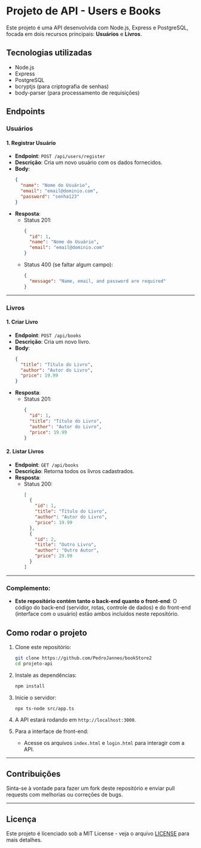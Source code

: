 # Projeto de API - Users e Books

Este projeto é uma API desenvolvida com Node.js, Express e PostgreSQL, focada em dois recursos principais: **Usuários** e **Livros**.

## Tecnologias utilizadas

- Node.js
- Express
- PostgreSQL
- bcryptjs (para criptografia de senhas)
- body-parser (para processamento de requisições)

## Endpoints

### **Usuários**

#### 1. Registrar Usuário
- **Endpoint**: `POST /api/users/register`
- **Descrição**: Cria um novo usuário com os dados fornecidos.
- **Body**:
  ```json
  {
    "name": "Nome do Usuário",
    "email": "email@dominio.com",
    "password": "senha123"
  }
  ```
- **Resposta**:
  - Status 201:
    ```json
    {
      "id": 1,
      "name": "Nome do Usuário",
      "email": "email@dominio.com"
    }
    ```
  - Status 400 (se faltar algum campo):
    ```json
    {
      "message": "Name, email, and password are required"
    }
    ```

---

### **Livros**

#### 1. Criar Livro
- **Endpoint**: `POST /api/books`
- **Descrição**: Cria um novo livro.
- **Body**:
  ```json
  {
    "title": "Título do Livro",
    "author": "Autor do Livro",
    "price": 19.99
  }
  ```
- **Resposta**:
  - Status 201:
    ```json
    {
      "id": 1,
      "title": "Título do Livro",
      "author": "Autor do Livro",
      "price": 19.99
    }
    ```

#### 2. Listar Livros
- **Endpoint**: `GET /api/books`
- **Descrição**: Retorna todos os livros cadastrados.
- **Resposta**:
  - Status 200:
    ```json
    [
      {
        "id": 1,
        "title": "Título do Livro",
        "author": "Autor do Livro",
        "price": 19.99
      },
      {
        "id": 2,
        "title": "Outro Livro",
        "author": "Outro Autor",
        "price": 29.99
      }
    ]
    ```

---

### Complemento:
- **Este repositório contém tanto o back-end quanto o front-end**: O código do back-end (servidor, rotas, controle de dados) e do front-end (interface com o usuário) estão ambos incluídos neste repositório.

## Como rodar o projeto

1. Clone este repositório:
   ```bash
   git clone https://github.com/PedroJanneo/bookStore2
   cd projeto-api
   ```

2. Instale as dependências:
   ```bash
   npm install
   ```

3. Inicie o servidor:
   ```bash
   npx ts-node src/app.ts
   ```

4. A API estará rodando em `http://localhost:3000`.

5. Para a interface de front-end:
   - Acesse os arquivos `index.html` e `login.html` para interagir com a API.

---

## Contribuições

Sinta-se à vontade para fazer um fork deste repositório e enviar pull requests com melhorias ou correções de bugs.

---

## Licença

Este projeto é licenciado sob a MIT License - veja o arquivo [LICENSE](LICENSE) para mais detalhes.





